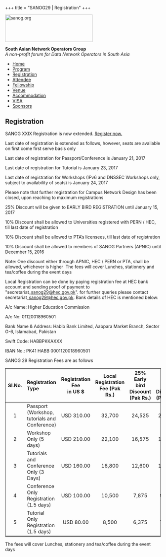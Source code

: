 +++
title = "SANOG29 | Registration"
+++

[<img src="../images/logo.jpg" width="283" height="88" alt="sanog.org" />](../index.html)

**South Asian Network Operators Group**  
*A non-profit forum for Data Network Operators in South Asia*

-   [Home](index.html)
-   [Program](program.html)
-   [Registration](reg.html)
-   [Attendee](attendee.html)
-   [Fellowship](fellowship.html)
-   [Venue](venue.html)
-   [Accommodation](accomo.html)
-   [VISA](visa.html)
-   [Sponsors](downloads.html)

Registration
------------

  
  
  

SANOG XXIX Registration is now extended. [Register
now.](https://rego.sanog.org/event/sanog29)

  

Last date of registration is extended as follows, however, seats are
available on first come first serve basis only

  

Last date of registration for Passport/Conference is January 21, 2017

  

Last date of registration for Tutorial is January 23, 2017

  

Last date of registration for Workshops (IPv6 and DNSSEC Workshops only,
subject to availability of seats) is January 24, 2017

  

Please note that further registration for Campus Network Design has been
closed, upon reaching to maximum registrations

  

25% Discount will be given to EARLY BIRD REGISTRATION until January 15,
2017

10% Discount shall be allowed to Universities registered with PERN /
HEC, till last date of registration

10% Discount shall be allowed to PTA’s licensees, till last date of
registration

10% Discount shall be allowed to members of SANOG Partners (APNIC) until
December 15, 2016

  

Note: One discount either through APNIC, HEC / PERN or PTA, shall be
allowed, whichever is higher  The fees will cover Lunches, stationery
and tea/coffee during the event days

  

Local Registration can be done by paying registration fee at HEC bank
account and sending proof of payment to
"secretariat\_sanog29@hec.gov.pk". for further queries please contact
secretariat\_sanog29@hec.gov.pk. Bank details of HEC is mentioned below:

  

A/c Name: Higher Education Commission 

A/c No: 01120018960501

Bank Name & Address: Habib Bank Limited, Aabpara Market Branch, Sector
G-6, Islamabad, Pakistan

Swift Code: HABBPKKAXXX

IBAN No.: PK41 HABB 0001120018960501

  

SANOG 29 Registration Fees are as follows

  

<table style="border: 1px solid black;border-collapse: collapse;text-align:center;">
<colgroup>
<col style="width: 16%" />
<col style="width: 16%" />
<col style="width: 16%" />
<col style="width: 16%" />
<col style="width: 16%" />
<col style="width: 16%" />
</colgroup>
<thead>
<tr class="header">
<th>Sl.No.</th>
<th style="text-align: left;">Registration Type</th>
<th>Registration Fee<br />
in US $</th>
<th>Local Registration<br />
Fee (Pak Rs.)</th>
<th>25% Early bird<br />
Discount (Pak Rs.)</th>
<th>10% PTA, HEC<br />
Discount (Pak Rs.)</th>
</tr>
</thead>
<tbody>
<tr class="odd">
<td>1</td>
<td style="text-align: left;">Passport (Workshop, tutorials and Conference)</td>
<td>USD 310.00</td>
<td>32,700</td>
<td>24,525</td>
<td>29,430</td>
</tr>
<tr class="even">
<td>2</td>
<td style="text-align: left;">Workshop Only (5 days)</td>
<td>USD 210.00</td>
<td>22,100</td>
<td>16,575</td>
<td>19,890</td>
</tr>
<tr class="odd">
<td>3</td>
<td style="text-align: left;">Tutorials and Conference Only (3 Days)</td>
<td>USD 160.00</td>
<td>16,800</td>
<td>12,600</td>
<td>15,120</td>
</tr>
<tr class="even">
<td>4</td>
<td style="text-align: left;">Conference Only Registration (1.5 days)</td>
<td>USD 100.00</td>
<td>10,500</td>
<td>7,875</td>
<td>9,450</td>
</tr>
<tr class="odd">
<td>5</td>
<td style="text-align: left;">Tutorial Only Registration (1.5 days)</td>
<td>USD 80.00</td>
<td>8,500</td>
<td>6,375</td>
<td>7,650</td>
</tr>
</tbody>
</table>

  

The fees will cover Lunches, stationery and tea/coffee during the event
days
